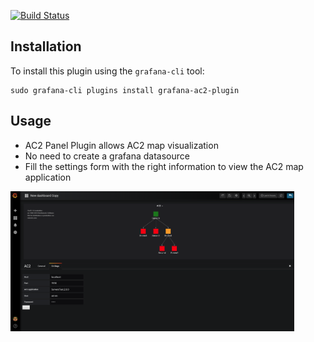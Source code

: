 [![Build Status](https://travis-ci.org/xcomponent/grafana-plugin-ac2.svg?branch=master)](https://travis-ci.org/xcomponent/grafana-plugin-ac2)

## Installation
To install this plugin using the `grafana-cli` tool:
```
sudo grafana-cli plugins install grafana-ac2-plugin
```

## Usage
* AC2 Panel Plugin allows AC2 map visualization
* No need to create a grafana datasource
* Fill the settings form with the right information to view the AC2 map application

<img src="./src/assets/plugin_screen.png" alt="drawing" width="90%"/>